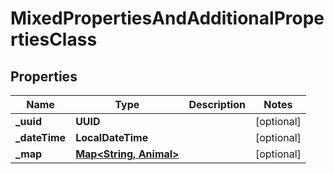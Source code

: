 

# MixedPropertiesAndAdditionalPropertiesClass


## Properties

| Name | Type | Description | Notes |
|------------ | ------------- | ------------- | -------------|
|**_uuid** | **UUID** |  |  [optional] |
|**_dateTime** | **LocalDateTime** |  |  [optional] |
|**_map** | [**Map&lt;String, Animal&gt;**](Animal.md) |  |  [optional] |



